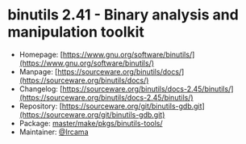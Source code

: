 # binutils 2.41 - Binary analysis and manipulation toolkit
  - Homepage: [https://www.gnu.org/software/binutils/](https://www.gnu.org/software/binutils/)
  - Manpage: [https://sourceware.org/binutils/docs/](https://sourceware.org/binutils/docs/)
  - Changelog: [https://sourceware.org/binutils/docs-2.45/binutils/](https://sourceware.org/binutils/docs-2.45/binutils/)
  - Repository: [https://sourceware.org/git/binutils-gdb.git](https://sourceware.org/git/binutils-gdb.git)
  - Package: [master/make/pkgs/binutils-tools/](https://github.com/Freetz-NG/freetz-ng/tree/master/make/pkgs/binutils-tools/)
  - Maintainer: [@Ircama](https://github.com/Ircama)

